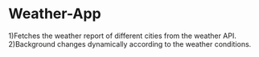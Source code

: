 # Weather-App

1)Fetches the weather report of different cities from the weather API.
2)Background changes dynamically according to the weather conditions.
